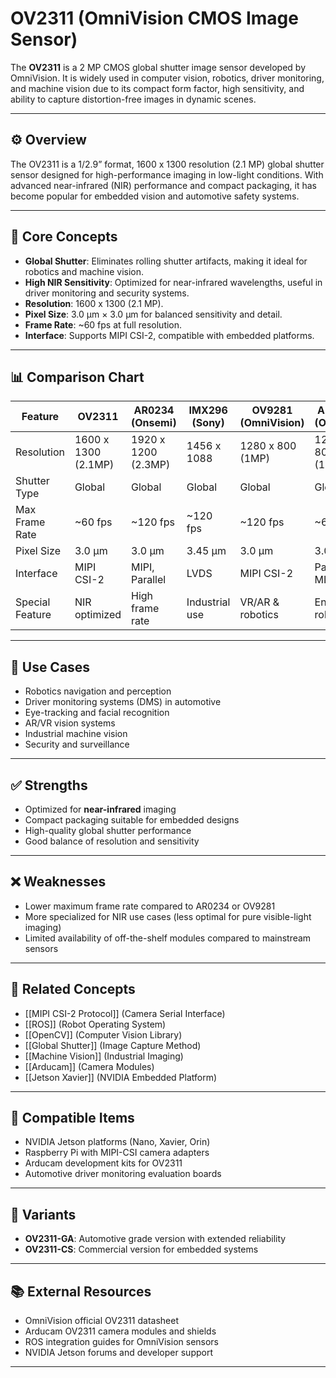 # OV2311 (OmniVision CMOS Image Sensor)

The **OV2311** is a 2 MP CMOS global shutter image sensor developed by OmniVision. It is widely used in computer vision, robotics, driver monitoring, and machine vision due to its compact form factor, high sensitivity, and ability to capture distortion-free images in dynamic scenes.

---

## ⚙️ Overview

The OV2311 is a 1/2.9” format, 1600 x 1300 resolution (2.1 MP) global shutter sensor designed for high-performance imaging in low-light conditions. With advanced near-infrared (NIR) performance and compact packaging, it has become popular for embedded vision and automotive safety systems.

---

## 🧠 Core Concepts

- **Global Shutter**: Eliminates rolling shutter artifacts, making it ideal for robotics and machine vision.
- **High NIR Sensitivity**: Optimized for near-infrared wavelengths, useful in driver monitoring and security systems.
- **Resolution**: 1600 x 1300 (2.1 MP).
- **Pixel Size**: 3.0 µm × 3.0 µm for balanced sensitivity and detail.
- **Frame Rate**: ~60 fps at full resolution.
- **Interface**: Supports MIPI CSI-2, compatible with embedded platforms.

---

## 📊 Comparison Chart

| Feature                 | OV2311            | AR0234 (Onsemi)     | IMX296 (Sony) | OV9281 (OmniVision) | AR0144 (Onsemi) | MT9V034 (Onsemi) |
|--------------------------|------------------|---------------------|---------------|---------------------|-----------------|------------------|
| Resolution               | 1600 x 1300 (2.1MP)| 1920 x 1200 (2.3MP)| 1456 x 1088   | 1280 x 800 (1MP)    | 1280 x 800 (1MP)| 752 x 480 (0.36MP)|
| Shutter Type             | Global           | Global              | Global        | Global              | Global          | Global           |
| Max Frame Rate           | ~60 fps          | ~120 fps            | ~120 fps      | ~120 fps            | ~60 fps         | ~60 fps          |
| Pixel Size               | 3.0 µm           | 3.0 µm              | 3.45 µm       | 3.0 µm              | 3.0 µm          | 6.0 µm           |
| Interface                | MIPI CSI-2       | MIPI, Parallel      | LVDS          | MIPI CSI-2          | Parallel, MIPI  | Parallel         |
| Special Feature          | NIR optimized    | High frame rate     | Industrial use| VR/AR & robotics    | Entry robotics  | Drones, hobby    |

---

## 🔧 Use Cases

- Robotics navigation and perception
- Driver monitoring systems (DMS) in automotive
- Eye-tracking and facial recognition
- AR/VR vision systems
- Industrial machine vision
- Security and surveillance

---

## ✅ Strengths

- Optimized for **near-infrared** imaging
- Compact packaging suitable for embedded designs
- High-quality global shutter performance
- Good balance of resolution and sensitivity

---

## ❌ Weaknesses

- Lower maximum frame rate compared to AR0234 or OV9281
- More specialized for NIR use cases (less optimal for pure visible-light imaging)
- Limited availability of off-the-shelf modules compared to mainstream sensors

---

## 🔗 Related Concepts

- [[MIPI CSI-2 Protocol]] (Camera Serial Interface)
- [[ROS]] (Robot Operating System)
- [[OpenCV]] (Computer Vision Library)
- [[Global Shutter]] (Image Capture Method)
- [[Machine Vision]] (Industrial Imaging)
- [[Arducam]] (Camera Modules)
- [[Jetson Xavier]] (NVIDIA Embedded Platform)

---

## 🧩 Compatible Items

- NVIDIA Jetson platforms (Nano, Xavier, Orin)
- Raspberry Pi with MIPI-CSI camera adapters
- Arducam development kits for OV2311
- Automotive driver monitoring evaluation boards

---

## 🧪 Variants

- **OV2311-GA**: Automotive grade version with extended reliability
- **OV2311-CS**: Commercial version for embedded systems

---

## 📚 External Resources

- OmniVision official OV2311 datasheet
- Arducam OV2311 camera modules and shields
- ROS integration guides for OmniVision sensors
- NVIDIA Jetson forums and developer support

---
